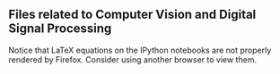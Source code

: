 ## Files related to Computer Vision and Digital Signal Processing

Notice that LaTeX equations on the IPython notebooks are not properly rendered by Firefox. Consider using another browser to view them.
